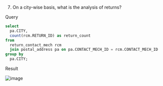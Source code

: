 7. On a city-wise basis, what is the analysis of returns?

Query
```SQL
select 
  pa.CITY, 
  count(rcm.RETURN_ID) as return_count 
from 
  return_contact_mech rcm 
  join postal_address pa on pa.CONTACT_MECH_ID = rcm.CONTACT_MECH_ID 
group by 
  pa.CITY;
```

Result

![image](https://github.com/Nishtha-Jain-1119/Training-Assignment/assets/127538617/16f71e3a-50e9-4ee7-98d4-8ab07accaa89)
